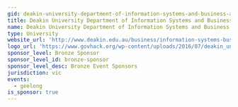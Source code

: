 ```yaml
---
gid: deakin-university-department-of-information-systems-and-business-analytics
title: Deakin University Department of Information Systems and Business Analytics
name: Deakin University Department of Information Systems and Business Analytics
type: University
website_url: 'http://www.deakin.edu.au/business/information-systems-business-analytics'
logo_url: 'https://www.govhack.org/wp-content/uploads/2016/07/deakin_university_department_of_information_systems_and_business_analytics.png'
sponsor_level: Bronze Sponsor
sponsor_level_id: bronze-sponsor
sponsor_level_desc: Bronze Event Sponsors
jurisdiction: vic
events:
  - geelong
is_sponsor: true
---
```

